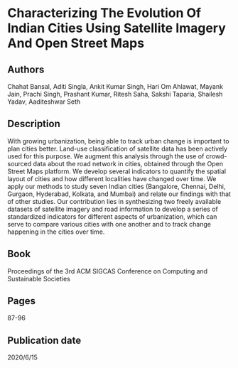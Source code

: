 # Characterizing The Evolution Of Indian Cities Using Satellite Imagery And Open Street Maps

## Authors
Chahat Bansal, Aditi Singla, Ankit Kumar Singh, Hari Om Ahlawat, Mayank Jain, Prachi Singh, Prashant Kumar, Ritesh Saha, Sakshi Taparia, Shailesh Yadav, Aaditeshwar Seth

## Description
With growing urbanization, being able to track urban change is important to plan cities better. Land-use classification of satellite data has been actively used for this purpose. We augment this analysis through the use of crowd-sourced data about the road network in cities, obtained through the Open Street Maps platform. We develop several indicators to quantify the spatial layout of cities and how different localities have changed over time. We apply our methods to study seven Indian cities (Bangalore, Chennai, Delhi, Gurgaon, Hyderabad, Kolkata, and Mumbai) and relate our findings with that of other studies. Our contribution lies in synthesizing two freely available datasets of satellite imagery and road information to develop a series of standardized indicators for different aspects of urbanization, which can serve to compare various cities with one another and to track change happening in the cities over time.

## Book
Proceedings of the 3rd ACM SIGCAS Conference on Computing and Sustainable Societies

## Pages
87-96

## Publication date
2020/6/15
